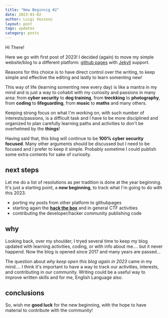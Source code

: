 ```yaml
---
title: "New Beginnig #2"
date: 2023-01-02
author: Luigi Vezzoso
layout: post
tags: updates
category: posts
---
```

Hi There!

Here we go with first post of 2023! I decided (again) to move my simple website/blog to a different platform: [github pages](https://pages.github.com/) with [Jekyll](https://jekyllrb.com/) support.

Reasons for this choice is to have direct control over the writing, to keep simple and effective the editing and lastly to learn somenting new!

This way of life (learning somenting new every day) is like a mantra in my mind and is just a way to cohabit with my curiosity and passions in many area: from **cyber security** to **dog training**, from **treckking** to **photography**, from **coding** to **lifeguarding**, from **music** to **maths** and many others.

Keeping strong focus on what I'm working on, with such number of interests/passions, is a difficult task and I have to  be more disciplined and organized to plan carefully learning paths and activities to don't be overhelmed by the **things**!

Having said that, this blog will continue to be **100% cyber security focused**. Many other arguments should be discussed but I need to be focused and I prefer to keep it simple. Probably sometime I could publish some extra contents for sake of curiosity.


## next steps
Let me do a list of resolutions as per tradition is done at the year beginning. It's just a starting point, a **new beginning**, to track what I'm going to do with this 2023.

- porting my posts from other platform to githubpages
- starting again the [**hack the box**](https://app.hackthebox.com/profile/3359) and in general CTF activities
- contributing the developer/hacker community publishing code

## why
Looking back, over my shoulder, I tryed several time to keep my blog updated with learning activities, coding, or with info about me.... but it never happend. Now the blog is opened since 2017 and many years are passed...

The question about *why keep open this blog again in 2023* came in my mind.... I think it's important to have a way to track our activities, interests, and contributing in  our community. Writing could be a useful way to improve written skills and for me, English Language also.

## conclusions
So, wish me **good luck** for the new beginning, with the hope to have material to contribute with the community!

